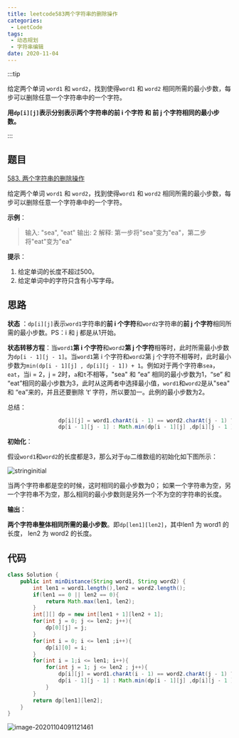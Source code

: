```yaml
---
title: leetcode583两个字符串的删除操作
categories:
 - LeetCode
tags:
 - 动态规划
 - 字符串编辑
date: 2020-11-04
---
```


:::tip

给定两个单词 `word1` 和 `word2`，找到使得`word1` 和 `word2` 相同所需的最小步数，每步可以删除任意一个字符串中的一个字符。

**用`dp[i][j]`表示分别表示两个字符串的前 i 个字符 和 前 j 个字符相同的最小步数。**

:::



<!-- more -->

## 题目

[583. 两个字符串的删除操作](https://leetcode-cn.com/problems/delete-operation-for-two-strings/)

给定两个单词 `word1` 和 `word2`，找到使得`word1` 和 `word2` 相同所需的最小步数，每步可以删除任意一个字符串中的一个字符。

 

**示例**：

> 输入: "sea", "eat"
> 输出: 2
> 解释: 第一步将"sea"变为"ea"，第二步将"eat"变为"ea"

**提示**：

1. 给定单词的长度不超过500。
2. 给定单词中的字符只含有小写字母。

## 思路

**状态** ：`dp[i][j]`表示`word1`字符串的**前 i  个字符**和`word2`字符串的**前 j 个字符**相同所需的最小步数。PS：i 和 j 都是从1开始。

**状态转移方程**：当`word1`**第 i 个字符**和`word2`**第 j 个字符**相等时，此时所需最小步数 为`dp[i - 1][j - 1]`。当`word1`第 i 个字符和`word2`第 j 个字符不相等时，此时最小步数为`min(dp[i - 1][j] , dp[i][j - 1]) + 1`。例如对于两个字符串`sea`，`eat`，当i = 2，j = 2时，`a`和`t`不相等，"sea" 和 “ea” 相同的最小步数为1，“se” 和 “eat”相同的最小步数为3，此时从这两者中选择最小值，`word1`和`word2`是从"sea" 和 “ea”来的，并且还要删除 ’t‘ 字符，所以要加一。此例的最小步数为2。

总结：

```java
 				dp[i][j] = word1.charAt(i - 1) == word2.charAt(j - 1) ?
                dp[i - 1][j - 1] : Math.min(dp[i - 1][j] ,dp[i][j - 1 ] ) + 1;
```

**初始化**：

假设`word1`和`word2`的长度都是3，那么对于`dp`二维数组的初始化如下图所示：

![stringinitial](https://i.loli.net/2020/11/04/Ns9PzfBH8nKUYcg.png)

当两个字符串都是空的时候，这时相同的最小步数为0； 如果一个字符串为空，另一个字符串不为空，那么相同的最小步数则是另外一个不为空的字符串的长度。

**输出**：

**两个字符串整体相同所需的最小步数**。即`dp[len1][len2]`，其中len1 为 word1 的长度， len2 为 word2 的长度。

## 代码

```java
class Solution {
    public int minDistance(String word1, String word2) {
        int len1 = word1.length(),len2 = word2.length();
        if(len1 == 0 || len2 == 0){
            return Math.max(len1, len2);
        }
        int[][] dp = new int[len1 + 1][len2 + 1];
        for(int j = 0; j <= len2; j++){
            dp[0][j] = j;
        }
        for(int i = 0; i <= len1 ;i++){
            dp[i][0] = i;
        }
        for(int i = 1;i <= len1; i++){
            for(int j = 1; j <= len2 ; j++){
                dp[i][j] = word1.charAt(i - 1) == word2.charAt(j - 1) ?
                dp[i - 1][j - 1] : Math.min(dp[i - 1][j] ,dp[i][j - 1 ] ) + 1;
            }
        }
        return dp[len1][len2];
    }
}
```



![image-20201104091121461](https://i.loli.net/2020/11/04/tBFr3KpPZJf2Exh.png)